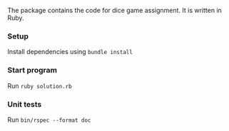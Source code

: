 The package contains the code for dice game assignment. It is written in Ruby.

### Setup
Install dependencies using `bundle install`

### Start program
Run `ruby solution.rb`

### Unit tests
Run `bin/rspec --format doc`